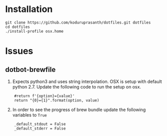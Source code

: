 # Installation 
```
git clone https://github.com/koduruprasanth/dotfiles.git dotfiles
cd dotfiles
./install-profile osx.home
```

# Issues

## dotbot-brewfile
1. Expects python3 and uses string interpolation. OSX is setup with default python 2.7. Update the following code to run the setup on osx.
```
    #return f'{option}={value}'
    return "{0}={1}".format(option, value)
```

2. In order to see the progress of brew bundle update the following variables to `True`
```
    _default_stdout = False
    _default_stderr = False
```